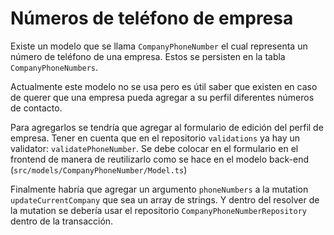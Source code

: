 # Números de teléfono de empresa

Existe un modelo que se llama `CompanyPhoneNumber` el cual representa un número 
de teléfono de una empresa. Estos se persisten en la tabla `CompanyPhoneNumbers`.

Actualmente este modelo no se usa pero es útil saber que existen en caso de querer
que una empresa pueda agregar a su perfil diferentes números de contacto.

Para agregarlos se tendría que agregar al formulario de edición del perfil de 
empresa. Tener en cuenta que en el repositorio `validations` ya hay un 
validator: `validatePhoneNumber`. Se debe colocar en el formulario en 
el frontend de manera de reutilizarlo como se hace en el 
modelo back-end (`src/models/CompanyPhoneNumber/Model.ts`)

Finalmente habría que agregar un argumento `phoneNumbers` a la mutation 
`updateCurrentCompany` que sea un array de strings. Y dentro del resolver de la 
mutation se debería usar el repositorio `CompanyPhoneNumberRepository` dentro de
la transacción.
